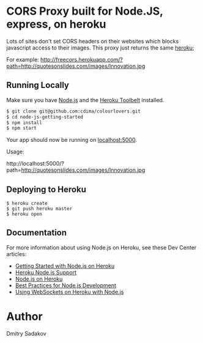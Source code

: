 # CORS Proxy built for Node.JS, express, on heroku

Lots of sites don't set CORS headers on their websites which blocks javascript access to their images.
This proxy just returns the same [heroku](https://colorlovers.herokuapp.com);

For example: 
http://freecors.herokuapp.com/?path=http://quotesonslides.com/images/Innovation.jpg

## Running Locally

Make sure you have [Node.js](http://nodejs.org/) and the [Heroku Toolbelt](https://toolbelt.heroku.com/) installed.

```sh
$ git clone git@github.com:cdima/colourlovers.git 
$ cd node-js-getting-started
$ npm install
$ npm start
```

Your app should now be running on [localhost:5000](http://localhost:5000/).

Usage:

http://localhost:5000/?path=http://quotesonslides.com/images/Innovation.jpg

## Deploying to Heroku

```
$ heroku create
$ git push heroku master
$ heroku open
```

## Documentation

For more information about using Node.js on Heroku, see these Dev Center articles:

- [Getting Started with Node.js on Heroku](https://devcenter.heroku.com/articles/getting-started-with-nodejs)
- [Heroku Node.js Support](https://devcenter.heroku.com/articles/nodejs-support)
- [Node.js on Heroku](https://devcenter.heroku.com/categories/nodejs)
- [Best Practices for Node.js Development](https://devcenter.heroku.com/articles/node-best-practices)
- [Using WebSockets on Heroku with Node.js](https://devcenter.heroku.com/articles/node-websockets)

# Author 

Dmitry Sadakov